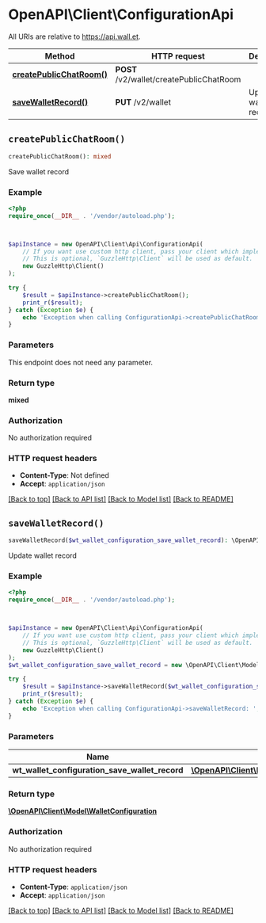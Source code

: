 # OpenAPI\Client\ConfigurationApi

All URIs are relative to https://api.wall.et.

Method | HTTP request | Description
------------- | ------------- | -------------
[**createPublicChatRoom()**](ConfigurationApi.md#createPublicChatRoom) | **POST** /v2/wallet/createPublicChatRoom | 
[**saveWalletRecord()**](ConfigurationApi.md#saveWalletRecord) | **PUT** /v2/wallet | Update wallet record


## `createPublicChatRoom()`

```php
createPublicChatRoom(): mixed
```



Save wallet record

### Example

```php
<?php
require_once(__DIR__ . '/vendor/autoload.php');



$apiInstance = new OpenAPI\Client\Api\ConfigurationApi(
    // If you want use custom http client, pass your client which implements `GuzzleHttp\ClientInterface`.
    // This is optional, `GuzzleHttp\Client` will be used as default.
    new GuzzleHttp\Client()
);

try {
    $result = $apiInstance->createPublicChatRoom();
    print_r($result);
} catch (Exception $e) {
    echo 'Exception when calling ConfigurationApi->createPublicChatRoom: ', $e->getMessage(), PHP_EOL;
}
```

### Parameters

This endpoint does not need any parameter.

### Return type

**mixed**

### Authorization

No authorization required

### HTTP request headers

- **Content-Type**: Not defined
- **Accept**: `application/json`

[[Back to top]](#) [[Back to API list]](../../README.md#endpoints)
[[Back to Model list]](../../README.md#models)
[[Back to README]](../../README.md)

## `saveWalletRecord()`

```php
saveWalletRecord($wt_wallet_configuration_save_wallet_record): \OpenAPI\Client\Model\WalletConfiguration
```

Update wallet record

### Example

```php
<?php
require_once(__DIR__ . '/vendor/autoload.php');



$apiInstance = new OpenAPI\Client\Api\ConfigurationApi(
    // If you want use custom http client, pass your client which implements `GuzzleHttp\ClientInterface`.
    // This is optional, `GuzzleHttp\Client` will be used as default.
    new GuzzleHttp\Client()
);
$wt_wallet_configuration_save_wallet_record = new \OpenAPI\Client\Model\WTWalletConfigurationSaveWalletRecord(); // \OpenAPI\Client\Model\WTWalletConfigurationSaveWalletRecord

try {
    $result = $apiInstance->saveWalletRecord($wt_wallet_configuration_save_wallet_record);
    print_r($result);
} catch (Exception $e) {
    echo 'Exception when calling ConfigurationApi->saveWalletRecord: ', $e->getMessage(), PHP_EOL;
}
```

### Parameters

Name | Type | Description  | Notes
------------- | ------------- | ------------- | -------------
 **wt_wallet_configuration_save_wallet_record** | [**\OpenAPI\Client\Model\WTWalletConfigurationSaveWalletRecord**](../Model/WTWalletConfigurationSaveWalletRecord.md)|  |

### Return type

[**\OpenAPI\Client\Model\WalletConfiguration**](../Model/WalletConfiguration.md)

### Authorization

No authorization required

### HTTP request headers

- **Content-Type**: `application/json`
- **Accept**: `application/json`

[[Back to top]](#) [[Back to API list]](../../README.md#endpoints)
[[Back to Model list]](../../README.md#models)
[[Back to README]](../../README.md)

